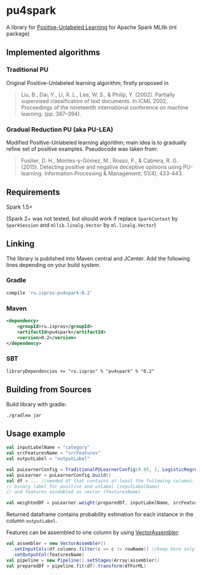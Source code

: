 # pu4spark
A library for [Positive-Unlabeled Learning](https://en.wikipedia.org/wiki/One-class_classification#PU_learning)
for Apache Spark MLlib (ml package)

## Implemented algorithms

### Traditional PU
Original Positive-Unlabeled learning algorithm; firstly proposed in
> Liu, B., Dai, Y., Li, X. L., Lee, W. S., & Philip, Y. (2002).
Partially supervised classification of text documents.
In ICML 2002, Proceedings of the nineteenth international conference on machine learning. (pp. 387–394).

### Gradual Reduction PU (aka PU-LEA)
Modified Positive-Unlabeled learning algorithm;
main idea is to gradually refine set of positive examples.
Pseudocode was taken from:
>Fusilier, D. H., Montes-y-Gómez, M., Rosso, P., & Cabrera, R. G. (2015).
Detecting positive and negative deceptive opinions using PU-learning.
Information Processing & Management, 51(4), 433-443.

## Requirements

Spark 1.5+

(Spark 2+ was not tested,
but should work if replace `SparkContext` by `SparkSession`
and `mllib.linalg.Vector` by `ml.linalg.Vector`)

## Linking

The library is published into Maven central and JCenter.
Add the following lines depending on your build system.

### Gradle

```gradle
compile 'ru.ispras:pu4spark:0.2'
```

### Maven

```xml
<dependency>
    <groupId>ru.ispras</groupId>
    <artifactId>pu4spark</artifactId>
    <version>0.2</version>
</dependency>
```

### SBT

```
libraryDependencies += "ru.ispras" % "pu4spark" % "0.2"
```

## Building from Sources

Build library with gradle:

```shell
./gradlew jar
```

## Usage example


```scala
val inputLabelName = "category"
val srcFeaturesName = "srcFeatures"
val outputLabel = "outputLabel"

val puLearnerConfig = TraditionalPULearnerConfig(0.05, 1, LogisticRegressionConfig())
val puLearner = puLearnerConfig.build()
val df = ... //needed df that contains at least the following columns:
// binary label for positive and unlabel (inputLabelName)
// and features assembled as vector (featuresName)

val weightedDF = puLearner.weight(preparedDf, inputLabelName, srcFeaturesName, outputLabel)
```
Returned dataframe contains probability estimation for each instance in the column `outputLabel`.

Features can be assembled to one column by using [VectorAssembler](https://spark.apache.org/docs/1.6.2/ml-features.html#vectorassembler):
```scala
val assembler = new VectorAssembler()
  .setInputCols(df.columns.filter(c => c != rowName)) //keep here only feature columns
  .setOutputCol(featuresName)
val pipeline = new Pipeline().setStages(Array(assembler))
val preparedDf = pipeline.fit(df).transform(dfForML)
```
